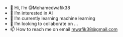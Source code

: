 - 👋 Hi, I’m @Mohamedwafik38
- 👀 I’m interested in AI 
- 🌱 I’m currently learning machine learning
- 💞️ I’m looking to collaborate on ...
- 📫 How to reach me on email mwafik38@gmail.com

<!---
Mohamedwafik38/Mohamedwafik38 is a ✨ special ✨ repository because its `README.md` (this file) appears on your GitHub profile.
You can click the Preview link to take a look at your changes.
--->
